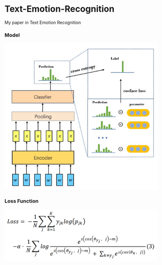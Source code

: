 # Text-Emotion-Recognition
My paper in Text Emotion Recognition

### Model

![Picture](Model.jpg)

### Loss Function

![Picture](Loss.PNG)

